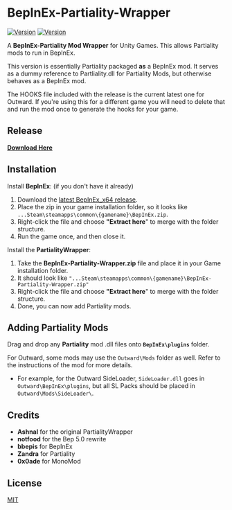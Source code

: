 # BepInEx-Partiality-Wrapper

[![Version](https://img.shields.io/badge/BepInEx-5.0-green.svg)](https://github.com/BepInEx/BepInEx)
[![Version](https://img.shields.io/badge/Partiality-0.3.1-green.svg)](https://github.com/PartialityModding/Partiality)

A <b>BepInEx-Partiality Mod Wrapper</b> for Unity Games. This allows Partiality mods to run in BepInEx.

This version is essentially Partiality packaged <b>as</b> a BepInEx mod. It serves as a dummy reference to Partliality.dll for Partiality Mods, but otherwise behaves as a BepInEx mod.

The HOOKS file included with the release is the current latest one for Outward. If you're using this for a different game you will need to delete that and run the mod once to generate the hooks for your game.

## Release

<b>[Download Here](https://github.com/sinaioutlander/BepInEx-Partiality-Wrapper/releases)</b>

## Installation

Install <b>BepInEx</b>: (if you don't have it already)
1. Download the [latest BepInEx_x64 release](https://github.com/BepInEx/BepInEx/releases).
2. Place the zip in your game installation folder, so it looks like `...Steam\steamapps\common\{gamename}\BepInEx.zip`.
3. Right-click the file and choose <b>"Extract here</b>" to merge with the folder structure.
4. Run the game once, and then close it.

Install the <b>PartialityWrapper</b>:
1. Take the <b>BepInEx-Partiality-Wrapper.zip</b> file and place it in your Game installation folder.
2. It should look like `"...Steam\steamapps\common\{gamename}\BepInEx-Partiality-Wrapper.zip"`
3. Right-click the file and choose <b>"Extract here</b>" to merge with the folder structure.
4. Done, you can now add Partiality mods.

## Adding Partiality Mods

Drag and drop any **Partiality** mod .dll files onto **`BepInEx\plugins`** folder.

For Outward, some mods may use the `Outward\Mods` folder as well. Refer to the instructions of the mod for more details.

* For example, for the Outward SideLoader, `SideLoader.dll` goes in `Outward\BepInEx\plugins`, but all SL Packs should be placed in `Outward\Mods\SideLoader\`.

## Credits
* <b>Ashnal</b> for the original PartialityWrapper
* <b>notfood</b> for the Bep 5.0 rewrite
* <b>bbepis</b> for BepInEx
* <b>Zandra</b> for Partiality
* <b>0x0ade</b> for MonoMod

## License
[MIT](https://choosealicense.com/licenses/mit/)
